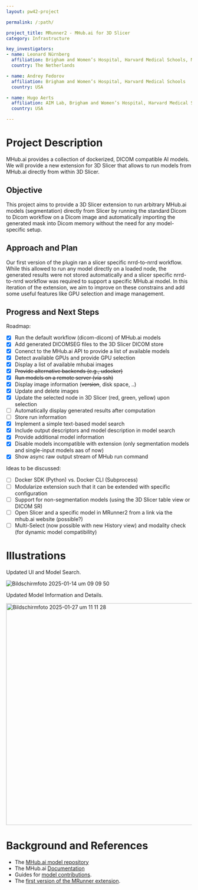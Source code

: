 ```yaml
---
layout: pw42-project

permalink: /:path/

project_title: MRunner2 - MHub.ai for 3D Slicer
category: Infrastructure

key_investigators:
- name: Leonard Nürnberg
  affiliation: Brigham and Women’s Hospital, Harvard Medical Schools, Maastricht University
  country: The Netherlands

- name: Andrey Fedorov
  affiliation: Brigham and Women’s Hospital, Harvard Medical Schools
  country: USA

- name: Hugo Aerts
  affiliation: AIM Lab, Brigham and Women’s Hospital, Harvard Medical Schools
  country: USA

---
```


# Project Description

MHub.ai provides a collection of dockerized, DICOM compatible AI models. 
We will provide a new extension for 3D Slicer that allows to run models from MHub.ai directly from within 3D Slicer.

## Objective

This project aims to provide a 3D Slicer extension to run arbitrary MHub.ai models (segmentation) directly from Slicer by running the standard Dicom to Dicom workflow on a Dicom image and automatically importing the generated mask into Dicom memory without the need for any model-specific setup.

## Approach and Plan

Our first version of the plugin ran a slicer specific nrrd-to-nrrd workflow. While this allowed to run any model directly on a loaded node, the generated results were not stored automatically and a slicer specific nrrd-to-nrrd workflow was required to support a specific MHub.ai model. In this iteration of the extension, we aim to improve on these constrains and add some useful features like GPU selection and image management.

## Progress and Next Steps

Roadmap:
- [x] Run the default workflow (dicom-dicom) of MHub.ai models
- [x] Add generated DICOMSEG files to the 3D Slicer DICOM store
- [x] Conenct to the MHub.ai API to provide a list of available models
- [x] Detect available GPUs and provide GPU selection
- [x] Display a list of available mhubai images
- [x] ~~Provide alternative backends (e.g., udocker)~~
- [x] ~~Run models on a remote server (via ssh)~~
- [x] Display image information (~~version~~, disk space, ..)
- [x] Update and delete images
- [x] Update the selected node in 3D Slicer (red, green, yellow) upon selection
- [ ] Automatically display generated results after computation
- [ ] Store run information
- [x] Implement a simple text-based model search
- [x] Include output descriptors and model description in model search
- [x] Provide additional model information
- [x] Disable models incompatible with extension (only segmentation models and single-input models aas of now)
- [x] Show async raw output stream of MHub run command

Ideas to be discussed:
- [ ] Docker SDK (Python) vs. Docker CLI (Subprocess)
- [ ] Modularize extension such that it can be extended with specific configuration
- [ ] Support for non-segmentation models (using the 3D Slicer table view or DICOM SR)
- [ ] Open Slicer and a specific model in MRunner2 from a link via the mhub.ai website (possible?)
- [ ] Multi-Select (now possible with new History view) and modality check (for dynamic model compatibility)

# Illustrations

Updated UI and Model Search.

![Bildschirmfoto 2025-01-14 um 09 09 50](https://github.com/user-attachments/assets/5d277996-d491-4452-bf38-faed63b027ad)

Updated Model Information and Details.

<img width="602" alt="Bildschirmfoto 2025-01-27 um 11 11 28" src="https://github.com/user-attachments/assets/2d8ba82e-a6f2-41c9-8c57-12cc3418bc77" />


# Background and References

- The [MHub.ai model repository](https://mhub.ai/models)
- The MHub.ai [Documentation](https://github.com/MHubAI/documentation)
- Guides for [model contributions](https://mhub.ai/contribute).
- The [first version of the MRunner extension](https://github.com/MHubAI/SlicerMRunner).

